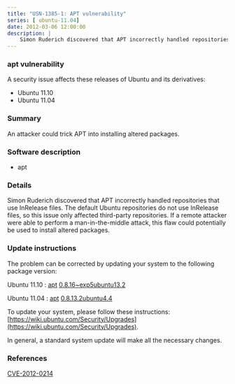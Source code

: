 ```yaml
---
title: "USN-1385-1: APT vulnerability"
series: [ ubuntu-11.04]
date: 2012-03-06 12:00:00
description: |
    Simon Ruderich discovered that APT incorrectly handled repositories that use InRelease files. The default Ubuntu repositories do not use InRelease files, so this issue only affected third-party repositories. If a remote attacker were able to perform a man-in-the-middle attack, this flaw could potentially be used to install altered packages. 
--- 
```

 
### apt vulnerability

A security issue affects these releases of Ubuntu and its derivatives:

* Ubuntu 11.10
* Ubuntu 11.04

### Summary

An attacker could trick APT into installing altered packages. 

### Software description

* apt 

### Details

Simon Ruderich discovered that APT incorrectly handled repositories that use InRelease files. The default Ubuntu repositories do not use InRelease files, so this issue only affected third-party repositories. If a remote attacker were able to perform a man-in-the-middle attack, this flaw could potentially be used to install altered packages. 

### Update instructions

The problem can be corrected by updating your system to the following package version:

Ubuntu 11.10
 : [apt](https://launchpad.net/ubuntu/+source/apt) <span> [0.8.16~exp5ubuntu13.2](https://launchpad.net/ubuntu/+source/apt/0.8.16~exp5ubuntu13.2) </span> 

Ubuntu 11.04
 : [apt](https://launchpad.net/ubuntu/+source/apt) <span> [0.8.13.2ubuntu4.4](https://launchpad.net/ubuntu/+source/apt/0.8.13.2ubuntu4.4) </span> 

To update your system, please follow these instructions: [https://wiki.ubuntu.com/Security/Upgrades](https://wiki.ubuntu.com/Security/Upgrades).

In general, a standard system update will make all the necessary changes. 

### References

 [CVE-2012-0214](http://people.ubuntu.com/~ubuntu-security/cve/CVE-2012-0214)
 
